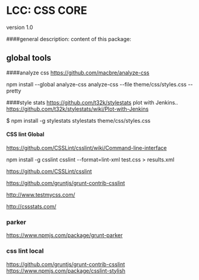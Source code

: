 # LCC: CSS CORE 
version 1.0 

####general description: 
content of this package: 

## global tools
####analyze css
https://github.com/macbre/analyze-css

npm install --global analyze-css
analyze-css --file theme/css/styles.css --pretty

####style stats
https://github.com/t32k/stylestats
plot with Jenkins.. 
https://github.com/t32k/stylestats/wiki/Plot-with-Jenkins

$ npm install -g stylestats
stylestats theme/css/styles.css

#### CSS lint Global
https://github.com/CSSLint/csslint/wiki/Command-line-interface

npm install -g csslint
csslint --format=lint-xml test.css > results.xml

https://github.com/CSSLint/csslint

https://github.com/gruntjs/grunt-contrib-csslint

http://www.testmycss.com/

http://cssstats.com/

### parker
https://www.npmjs.com/package/grunt-parker

### css lint local
https://github.com/gruntjs/grunt-contrib-csslint
https://www.npmjs.com/package/csslint-stylish